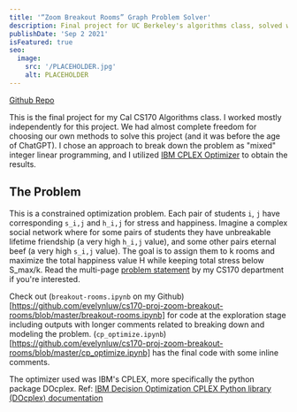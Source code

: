 ```yaml
---
title: '“Zoom Breakout Rooms” Graph Problem Solver'
description: Final project for UC Berkeley's algorithms class, solved with mixed ILP using Python, IBM CPLEX Optimizer.
publishDate: 'Sep 2 2021'
isFeatured: true
seo:
  image:
    src: '/PLACEHOLDER.jpg'
    alt: PLACEHOLDER
---
```


[Github Repo](https://github.com/evelynluw/cs170-proj-zoom-breakout-rooms)

This is the final project for my Cal CS170 Algorithms class. I worked mostly independently for this project. We had almost complete freedom for choosing our own methods to solve this project (and it was before the age of ChatGPT). I chose an approach to break down the problem as "mixed" integer linear programming, and I utilized [IBM CPLEX Optimizer](https://www.ibm.com/products/ilog-cplex-optimization-studio/cplex-optimizer) to obtain the results. 

## The Problem

This is a constrained optimization problem. Each pair of students `i`, `j` have corresponding `s_i,j` and `h_i,j` for stress and happiness. Imagine a complex social network where for some pairs of students they have unbreakable lifetime friendship (a very high `h_i,j` value), and some other pairs eternal beef (a very high `s_i,j` value). The goal is to assign them to k rooms and maximize the total happiness value H while keeping total stress below S_max/k. Read the multi-page [problem statement](https://drive.google.com/file/d/1gVRdr8cV3oXGI6lyRvB0CuJocENiIGyw/view?usp=sharing) by my CS170 department if you're interested. 

Check out (`breakout-rooms.ipynb` on my Github)[https://github.com/evelynluw/cs170-proj-zoom-breakout-rooms/blob/master/breakout-rooms.ipynb] for code at the exploration stage including outputs with longer comments related to breaking down and modeling the problem. (`cp_optimize.ipynb`)[https://github.com/evelynluw/cs170-proj-zoom-breakout-rooms/blob/master/cp_optimize.ipynb] has the final code with some inline comments. 

The optimizer used was IBM's CPLEX, more specifically the python package DOcplex. Ref: [IBM Decision Optimization CPLEX Python library (DOcplex) documentation](https://ibmdecisionoptimization.github.io/docplex-doc/) 


